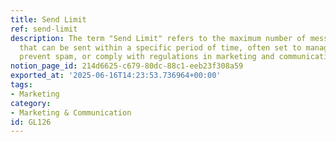 ```yaml
---
title: Send Limit
ref: send-limit
description: The term "Send Limit" refers to the maximum number of messages or communications
  that can be sent within a specific period of time, often set to manage resources,
  prevent spam, or comply with regulations in marketing and communication efforts.
notion_page_id: 214d6625-c679-80dc-88c1-eeb23f308a59
exported_at: '2025-06-16T14:23:53.736964+00:00'
tags:
- Marketing
category:
- Marketing & Communication
id: GL126
---
```



